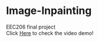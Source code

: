 # Image-Inpainting
EEC206 final project  
Click [Here](https://www.youtube.com/watch?v=R4t8kbnEbOA) to check the video demo!
